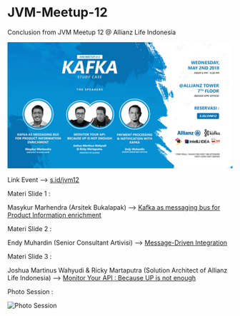 # JVM-Meetup-12
Conclusion from JVM Meetup 12 @ Allianz Life Indonesia

![Poster JVM Meetup12 ](img/jvm12_poster.png)

Link Event --> [s.id/jvm12](http://s.id/jvm12)

Materi Slide 1 :

Masykur Marhendra (Arsitek Bukalapak) --> [Kafka as messaging bus for Product Information enrichment](https://github.com/JVMDeveloperID/JVM-Meetup-12/blob/master/slide/Kafka%20as%20messaging%20bus%20for%20Product%20Information%20enrichment.pdf) 

Materi Slide 2 :

Endy Muhardin (Senior Consultant Artivisi) --> [Message-Driven Integration](https://github.com/JVMDeveloperID/JVM-Meetup-12/blob/master/slide/Message-Driven%20Integration.pdf) 

Materi Slide 3 :

Joshua Martinus Wahyudi & Ricky Martaputra (Solution Architect of Allianz Life Indonesia) --> [Monitor Your API : Because UP is not enough](https://github.com/JVMDeveloperID/JVM-Meetup-12/blob/master/slide/jvm12_slide3.pdf) 

Photo Session :

![Photo Session](img/photo_session.JPG)
